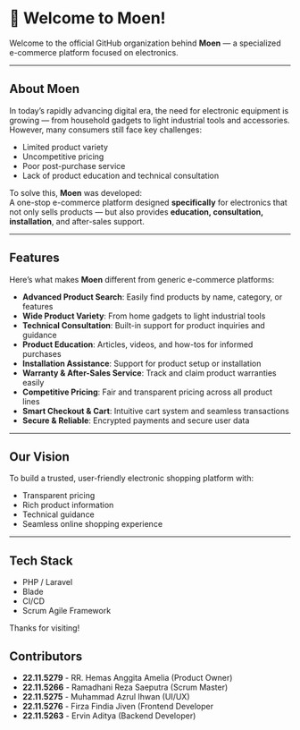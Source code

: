 # 👋 Welcome to Moen!

Welcome to the official GitHub organization behind **Moen** — a specialized e-commerce platform focused on electronics.

---

## About Moen

In today’s rapidly advancing digital era, the need for electronic equipment is growing — from household gadgets to light industrial tools and accessories. However, many consumers still face key challenges:

- Limited product variety
- Uncompetitive pricing
- Poor post-purchase service
- Lack of product education and technical consultation

To solve this, **Moen** was developed:  
A one-stop e-commerce platform designed **specifically** for electronics that not only sells products — but also provides **education, consultation, installation**, and after-sales support.

---

## Features

Here’s what makes **Moen** different from generic e-commerce platforms:

- **Advanced Product Search**: Easily find products by name, category, or features
- **Wide Product Variety**: From home gadgets to light industrial tools
- **Technical Consultation**: Built-in support for product inquiries and guidance
- **Product Education**: Articles, videos, and how-tos for informed purchases
- **Installation Assistance**: Support for product setup or installation
- **Warranty & After-Sales Service**: Track and claim product warranties easily
- **Competitive Pricing**: Fair and transparent pricing across all product lines
- **Smart Checkout & Cart**: Intuitive cart system and seamless transactions
- **Secure & Reliable**: Encrypted payments and secure user data

---

## Our Vision

To build a trusted, user-friendly electronic shopping platform with:

- Transparent pricing  
- Rich product information  
- Technical guidance   
- Seamless online shopping experience  

---

## Tech Stack 

- PHP / Laravel  
- Blade  
- CI/CD 
- Scrum Agile Framework

Thanks for visiting!


## Contributors
- **22.11.5279** - RR. Hemas Anggita Amelia (Product Owner)
- **22.11.5266** - Ramadhani Reza Saeputra (Scrum Master) 
- **22.11.5275** - Muhammad Azrul Ihwan (UI/UX)
- **22.11.5276** - Firza Findia Jiven (Frontend Developer
- **22.11.5263** - Ervin Aditya (Backend Developer)
